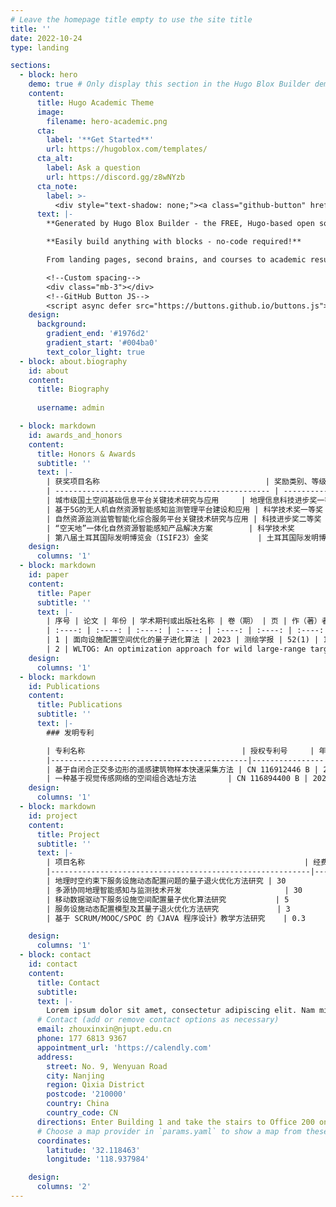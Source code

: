 ```yaml
---
# Leave the homepage title empty to use the site title
title: ''
date: 2022-10-24
type: landing

sections:
  - block: hero
    demo: true # Only display this section in the Hugo Blox Builder demo site
    content:
      title: Hugo Academic Theme
      image:
        filename: hero-academic.png
      cta:
        label: '**Get Started**'
        url: https://hugoblox.com/templates/
      cta_alt:
        label: Ask a question
        url: https://discord.gg/z8wNYzb
      cta_note:
        label: >-
          <div style="text-shadow: none;"><a class="github-button" href="https://github.com/HugoBlox/hugo-blox-builder" data-icon="octicon-star" data-size="large" data-show-count="true" aria-label="Star">Star Hugo Blox Builder</a></div><div style="text-shadow: none;"><a class="github-button" href="https://github.com/HugoBlox/theme-academic-cv" data-icon="octicon-star" data-size="large" data-show-count="true" aria-label="Star">Star the Academic template</a></div>
      text: |-
        **Generated by Hugo Blox Builder - the FREE, Hugo-based open source website builder trusted by 500,000+ sites.**

        **Easily build anything with blocks - no-code required!**

        From landing pages, second brains, and courses to academic resumés, conferences, and tech blogs.

        <!--Custom spacing-->
        <div class="mb-3"></div>
        <!--GitHub Button JS-->
        <script async defer src="https://buttons.github.io/buttons.js"></script>
    design:
      background:
        gradient_end: '#1976d2'
        gradient_start: '#004ba0'
        text_color_light: true
  - block: about.biography
    id: about
    content:
      title: Biography
     
      username: admin

  - block: markdown
    id: awards_and_honors
    content:
      title: Honors & Awards
      subtitle: ''
      text: |-
        | 获奖项目名称                                     | 奖励类别、等级              | 授予单位                  | 获奖时间 | 本人排名 |
        | ------------------------------------------------ | --------------------------- | ------------------------- | -------- | -------- |
        | 城市级国土空间基础信息平台关键技术研究与应用     | 地理信息科技进步奖一等奖   | 中国地理信息产业协会      | 2022     | 5        |
        | 基于5G的无人机自然资源智能感知监测管理平台建设和应用 | 科学技术奖一等奖           | 江苏省土地学会            | 2022     | 4        |
        | 自然资源监测监管智能化综合服务平台关键技术研究与应用 | 科技进步奖二等奖           | 江苏省测绘地理信息学会    | 2022     | 6        |
        | “空天地”一体化自然资源智能感知产品解决方案        | 科学技术奖                 | 江苏省人工智能学会        | 2021     | 3        |
        | 第八届土耳其国际发明博览会（ISIF23）金奖           | 土耳其国际发明博览会金奖   | 土耳其专利商标局          | 2023     | 3        |
    design:
      columns: '1'
  - block: markdown
    id: paper
    content:
      title: Paper
      subtitle: ''
      text: |-
        | 序号 | 论文 | 年份 | 学术期刊或出版社名称 | 卷（期） | 页 | 作（著）者名次 |
        | :----: | :----: | :----: | :----: | :----: | :----: | :----: |
        | 1 | 面向设施配置空间优化的量子进化算法 | 2023 | 测绘学报 | 52(1) | 142-154 | 1 |
        | 2 | WLTOG: An optimization approach for wild large-range target omnidirectional geolocation based on monocular PTZ camera | 2022 | Transactions in GIS | 26(7) | 2975-3002 | 1 |
    design:
      columns: '1'
  - block: markdown
    id: Publications
    content:
      title: Publications
      subtitle: ''
      text: |-
        ### 发明专利

        | 专利名称                                   | 授权专利号     | 年份 | 授权国家或地区 | 本人排名 | 经济效益（万元） |
        |--------------------------------------------|----------------|------|----------------|----------|------------------|
        | 基于自闭合正交多边形的遥感建筑物样本快速采集方法 | CN 116912446 B | 2023 | 中国           | 1        | 0                |
        | 一种基于视觉传感网络的空间组合选址方法       | CN 116894400 B | 2023 | 中国           | 1        | 0                |
    design:
      columns: '1'
  - block: markdown
    id: project
    content:
      title: Project
      subtitle: ''
      text: |-
        | 项目名称                                                 | 经费（万元） | 合同开始时间 | 合同截止时间 | 本人排名 | 项目来源                                       |
        |----------------------------------------------------------|--------------|--------------|--------------|----------|------------------------------------------------|
        | 地理时空约束下服务设施动态配置问题的量子退火优化方法研究 | 30           | 2023-01      | 2025-12      | 1        | 国家自然科学基金青年科学基金                   |
        | 多源协同地理智能感知与监测技术开发                       | 30           | 2022-06      | 2023-12      | 1        | 江苏省产学研揭榜挂帅项目                       |
        | 移动数据驱动下服务设施空间配置量子优化算法研究           | 5            | 2021-05      | 2022-12      | 1        | 虚拟地理环境教育部重点实验室开发基金项目     |
        | 服务设施动态配置模型及其量子退火优化方法研究             | 3            | 2022-07      | 2024-06      | 1        | 江苏省高等学校基础科学（自然科学）研究面上项目 |
        | 基于 SCRUM/MOOC/SPOC 的《JAVA 程序设计》教学方法研究    | 0.3          | 2022-12      | 2023-12      | 1        | 南京邮电大学校级教改项目                       |

    design:
      columns: '1'
  - block: contact
    id: contact
    content:
      title: Contact
      subtitle:
      text: |-
        Lorem ipsum dolor sit amet, consectetur adipiscing elit. Nam mi diam, venenatis ut magna et, vehicula efficitur enim.
      # Contact (add or remove contact options as necessary)
      email: zhouxinxin@njupt.edu.cn
      phone: 177 6813 9367
      appointment_url: 'https://calendly.com'
      address:
        street: No. 9, Wenyuan Road
        city: Nanjing
        region: Qixia District
        postcode: '210000'
        country: China
        country_code: CN
      directions: Enter Building 1 and take the stairs to Office 200 on Floor 2
      # Choose a map provider in `params.yaml` to show a map from these coordinates
      coordinates:
        latitude: '32.118463'
        longitude: '118.937984'  

    design:
      columns: '2'
---
```

